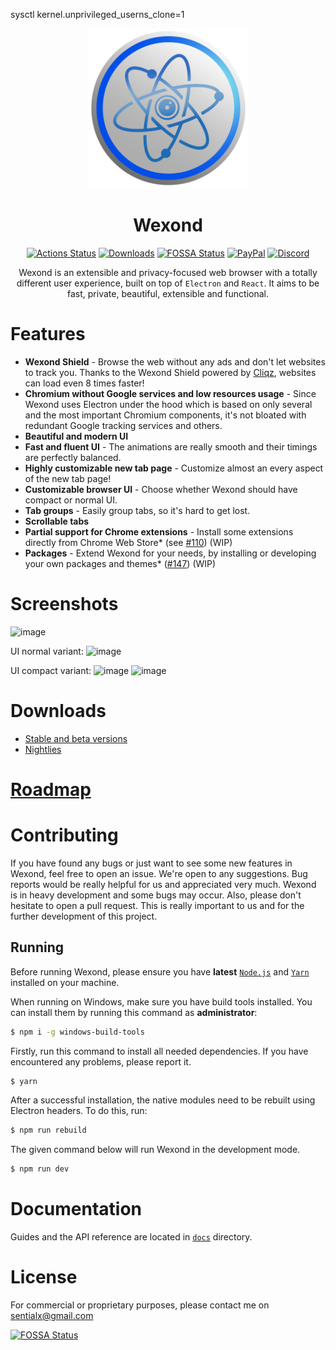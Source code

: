 sysctl kernel.unprivileged_userns_clone=1

<p align="center">
  <a href="https://wexond.net"><img src="static/icons/icon.png" width="256"></a>
</p>

<div align="center">
  <h1>Wexond</h1>

[![Actions Status](https://github.com/wexond/desktop/workflows/Build/badge.svg)](https://github.com/wexond/desktop/actions)
[![Downloads](https://img.shields.io/github/downloads/wexond/desktop/total.svg?style=flat-square)](https://github.com/wexond/desktop/releases)
[![FOSSA Status](https://app.fossa.io/api/projects/git%2Bgithub.com%2Fwexond%2Fwexond.svg?type=shield)](https://app.fossa.io/projects/git%2Bgithub.com%2Fwexond%2Fwexond?ref=badge_shield)
[![PayPal](https://img.shields.io/badge/PayPal-Donate-brightgreen?style=flat-square)](https://www.paypal.com/cgi-bin/webscr?cmd=_s-xclick&hosted_button_id=VCPPFUAL4R6M6&source=url)
[![Discord](https://discordapp.com/api/guilds/307605794680209409/widget.png?style=shield)](https://discord.gg/P7Vn4VX)

Wexond is an extensible and privacy-focused web browser with a totally different user experience, built on top of `Electron` and `React`. It aims to be fast, private, beautiful, extensible and functional.

</div>

# Features

- **Wexond Shield** - Browse the web without any ads and don't let websites to track you. Thanks to the Wexond Shield powered by [Cliqz](https://github.com/cliqz-oss/adblocker), websites can load even 8 times faster!
- **Chromium without Google services and low resources usage** - Since Wexond uses Electron under the hood which is based on only several and the most important Chromium components, it's not bloated with redundant Google tracking services and others.
- **Beautiful and modern UI**
- **Fast and fluent UI** - The animations are really smooth and their timings are perfectly balanced.
- **Highly customizable new tab page** - Customize almost an every aspect of the new tab page!
- **Customizable browser UI** - Choose whether Wexond should have compact or normal UI.
- **Tab groups** - Easily group tabs, so it's hard to get lost.
- **Scrollable tabs**
- **Partial support for Chrome extensions** - Install some extensions directly from Chrome Web Store\* (see [#110](https://github.com/wexond/wexond/issues/110)) (WIP)
- **Packages** - Extend Wexond for your needs, by installing or developing your own packages and themes\* ([#147](https://github.com/wexond/wexond/issues/147)) (WIP)

# Screenshots

![image](https://user-images.githubusercontent.com/11065386/81024159-d9388f80-8e72-11ea-85e7-6c30e3b66554.png)

UI normal variant:
![image](https://user-images.githubusercontent.com/11065386/81024186-f40b0400-8e72-11ea-976e-cd1ca1b43ad8.png)

UI compact variant:
![image](https://user-images.githubusercontent.com/11065386/81024222-13099600-8e73-11ea-9fc9-3c63a034403d.png)
![image](https://user-images.githubusercontent.com/11065386/81024252-2ddc0a80-8e73-11ea-9f2f-6c9a4a175c60.png)

# Downloads
- [Stable and beta versions](https://github.com/wexond/desktop/releases)
- [Nightlies](https://github.com/wexond/desktop-nightly/releases)

# [Roadmap](https://github.com/wexond/wexond/projects)

# Contributing

If you have found any bugs or just want to see some new features in Wexond, feel free to open an issue. We're open to any suggestions. Bug reports would be really helpful for us and appreciated very much. Wexond is in heavy development and some bugs may occur. Also, please don't hesitate to open a pull request. This is really important to us and for the further development of this project.

## Running

Before running Wexond, please ensure you have **latest** [`Node.js`](https://nodejs.org/en/) and [`Yarn`](https://classic.yarnpkg.com/en/docs/install/#windows-stable) installed on your machine.

When running on Windows, make sure you have build tools installed. You can install them by running this command as **administrator**:

```bash
$ npm i -g windows-build-tools
```

Firstly, run this command to install all needed dependencies. If you have encountered any problems, please report it.

```bash
$ yarn
```

After a successful installation, the native modules need to be rebuilt using Electron headers. To do this, run:

```bash
$ npm run rebuild
```

The given command below will run Wexond in the development mode.

```bash
$ npm run dev
```

# Documentation

Guides and the API reference are located in [`docs`](docs) directory.

# License

For commercial or proprietary purposes, please contact me on sentialx@gmail.com

[![FOSSA Status](https://app.fossa.io/api/projects/git%2Bgithub.com%2Fwexond%2Fwexond.svg?type=large)](https://app.fossa.io/projects/git%2Bgithub.com%2Fwexond%2Fwexond?ref=badge_large)
